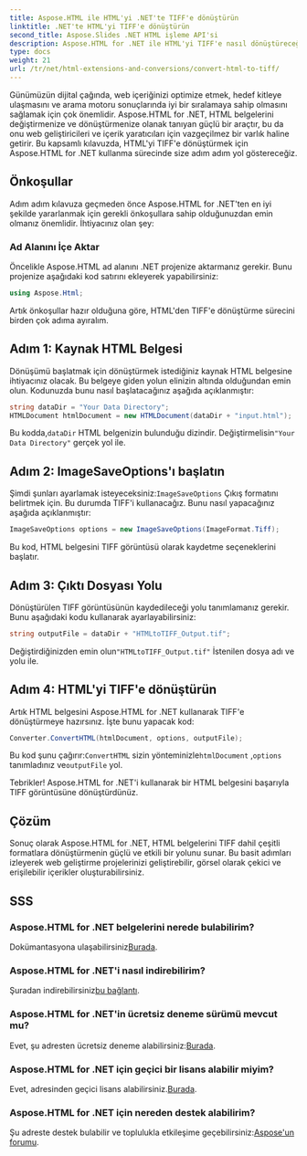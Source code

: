 ```yaml
---
title: Aspose.HTML ile HTML'yi .NET'te TIFF'e dönüştürün
linktitle: .NET'te HTML'yi TIFF'e dönüştürün
second_title: Aspose.Slides .NET HTML işleme API'si
description: Aspose.HTML for .NET ile HTML'yi TIFF'e nasıl dönüştüreceğinizi öğrenin. Verimli web içeriği optimizasyonu için adım adım kılavuzumuzu izleyin.
type: docs
weight: 21
url: /tr/net/html-extensions-and-conversions/convert-html-to-tiff/
---
```


Günümüzün dijital çağında, web içeriğinizi optimize etmek, hedef kitleye ulaşmasını ve arama motoru sonuçlarında iyi bir sıralamaya sahip olmasını sağlamak için çok önemlidir. Aspose.HTML for .NET, HTML belgelerini değiştirmenize ve dönüştürmenize olanak tanıyan güçlü bir araçtır, bu da onu web geliştiricileri ve içerik yaratıcıları için vazgeçilmez bir varlık haline getirir. Bu kapsamlı kılavuzda, HTML'yi TIFF'e dönüştürmek için Aspose.HTML for .NET kullanma sürecinde size adım adım yol göstereceğiz.

## Önkoşullar

Adım adım kılavuza geçmeden önce Aspose.HTML for .NET'ten en iyi şekilde yararlanmak için gerekli önkoşullara sahip olduğunuzdan emin olmanız önemlidir. İhtiyacınız olan şey:

### Ad Alanını İçe Aktar

Öncelikle Aspose.HTML ad alanını .NET projenize aktarmanız gerekir. Bunu projenize aşağıdaki kod satırını ekleyerek yapabilirsiniz:

```csharp
using Aspose.Html;
```

Artık önkoşullar hazır olduğuna göre, HTML'den TIFF'e dönüştürme sürecini birden çok adıma ayıralım.

## Adım 1: Kaynak HTML Belgesi

Dönüşümü başlatmak için dönüştürmek istediğiniz kaynak HTML belgesine ihtiyacınız olacak. Bu belgeye giden yolun elinizin altında olduğundan emin olun. Kodunuzda bunu nasıl başlatacağınız aşağıda açıklanmıştır:

```csharp
string dataDir = "Your Data Directory";
HTMLDocument htmlDocument = new HTMLDocument(dataDir + "input.html");
```

 Bu kodda,`dataDir` HTML belgenizin bulunduğu dizindir. Değiştirmelisin`"Your Data Directory"` gerçek yol ile.

## Adım 2: ImageSaveOptions'ı başlatın

 Şimdi şunları ayarlamak isteyeceksiniz:`ImageSaveOptions` Çıkış formatını belirtmek için. Bu durumda TIFF'i kullanacağız. Bunu nasıl yapacağınız aşağıda açıklanmıştır:

```csharp
ImageSaveOptions options = new ImageSaveOptions(ImageFormat.Tiff);
```

Bu kod, HTML belgesini TIFF görüntüsü olarak kaydetme seçeneklerini başlatır.

## Adım 3: Çıktı Dosyası Yolu

Dönüştürülen TIFF görüntüsünün kaydedileceği yolu tanımlamanız gerekir. Bunu aşağıdaki kodu kullanarak ayarlayabilirsiniz:

```csharp
string outputFile = dataDir + "HTMLtoTIFF_Output.tif";
```

 Değiştirdiğinizden emin olun`"HTMLtoTIFF_Output.tif"` İstenilen dosya adı ve yolu ile.

## Adım 4: HTML'yi TIFF'e dönüştürün

Artık HTML belgesini Aspose.HTML for .NET kullanarak TIFF'e dönüştürmeye hazırsınız. İşte bunu yapacak kod:

```csharp
Converter.ConvertHTML(htmlDocument, options, outputFile);
```

 Bu kod şunu çağırır:`ConvertHTML` sizin yönteminizle`htmlDocument` ,`options` tanımladınız ve`outputFile` yol.

Tebrikler! Aspose.HTML for .NET'i kullanarak bir HTML belgesini başarıyla TIFF görüntüsüne dönüştürdünüz.

## Çözüm

Sonuç olarak Aspose.HTML for .NET, HTML belgelerini TIFF dahil çeşitli formatlara dönüştürmenin güçlü ve etkili bir yolunu sunar. Bu basit adımları izleyerek web geliştirme projelerinizi geliştirebilir, görsel olarak çekici ve erişilebilir içerikler oluşturabilirsiniz.

## SSS

### Aspose.HTML for .NET belgelerini nerede bulabilirim?
Dokümantasyona ulaşabilirsiniz[Burada](https://reference.aspose.com/html/net/).

### Aspose.HTML for .NET'i nasıl indirebilirim?
 Şuradan indirebilirsiniz[bu bağlantı](https://releases.aspose.com/html/net/).

### Aspose.HTML for .NET'in ücretsiz deneme sürümü mevcut mu?
 Evet, şu adresten ücretsiz deneme alabilirsiniz:[Burada](https://releases.aspose.com/).

### Aspose.HTML for .NET için geçici bir lisans alabilir miyim?
 Evet, adresinden geçici lisans alabilirsiniz.[Burada](https://purchase.aspose.com/temporary-license/).

### Aspose.HTML for .NET için nereden destek alabilirim?
 Şu adreste destek bulabilir ve toplulukla etkileşime geçebilirsiniz:[Aspose'un forumu](https://forum.aspose.com/).